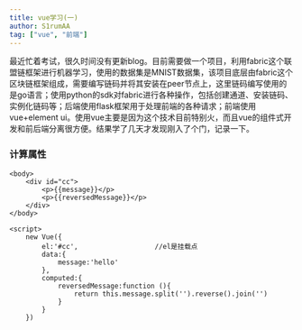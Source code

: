 ```yaml
---
title: vue学习(一)
author: S1rumAA
tag: ["vue", "前端"]
---
```

最近忙着考试，很久时间没有更新blog。目前需要做一个项目，利用fabric这个联盟链框架进行机器学习，使用的数据集是MNIST数据集，该项目底层由fabric这个区块链框架组成，需要编写链码并将其安装在peer节点上，这里链码编写使用的是go语言；使用python的sdk对fabric进行各种操作，包括创建通道、安装链码、实例化链码等；后端使用flask框架用于处理前端的各种请求；前端使用vue+element ui。使用vue主要是因为这个技术目前特别火，而且vue的组件式开发和前后端分离很方便。结果学了几天才发现刚入了个门，记录一下。

### 计算属性
```
<body>
    <div id="cc">
        <p>{{message}}</p>
        <p>{{reversedMessage}}</p>
    </div>
</body>

<script>
    new Vue({
        el:'#cc',                   //el是挂载点
        data:{
            message:'hello'
        },
        computed:{
            reversedMessage:function (){
                return this.message.split('').reverse().join('')
            }
        }
    })
```
### 